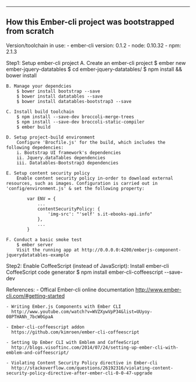 --------------------------------------------------------
How this Ember-cli project was bootstrapped from scratch
--------------------------------------------------------
Version/toolchain in use:
	- ember-cli version: 0.1.2
	- node: 0.10.32
	- npm: 2.1.3

Step1: Setup ember-cli project
	A. Create an ember-cli project
		$ ember new ember-jquery-datatables
		$ cd ember-jquery-datatables/
		$ npm install && bower install

	B. Manage your dependcies
		$ bower install bootstrap --save
		$ bower install datatables --save
		$ bower install datatables-bootstrap3 --save

	C. Install build toolchain
		$ npm install --save-dev broccoli-merge-trees
		$ npm install --save-dev broccoli-static-compiler
		$ ember build
		
	D. Setup project-build environment
		Configure 'Brocfile.js' for the build, which includes the following depedencies:
		i. Bootstrap UI framework's dependencies
		ii. Jquery.dataTables dependencies
		iii. Datatables-Bootstrap3 dependencies
	
	E. Setup content security policy
		Enable content security policy in-order to download external resources, such as images. Configuration is carried out in 'config/environment.js' & set the following property:
		
			var ENV = {
				...
				contentSecurityPolicy: {
					'img-src': "'self' s.it-ebooks-api.info"
				},
				...
			}

	F. Conduct a basic smoke test
		$ ember server
		Visit the running app at http://0.0.0.0:4200/emberjs-component-jquerydatatables-example
	
Step2: Enable CoffeeScript (instead of JavaScript):
	Install ember-cli CoffeeScript code generator
		$ npm install ember-cli-coffeescript --save-dev

References:
	- Offical Ember-cli online documentation 
	  http://www.ember-cli.com/#getting-started
	
	- Writing Ember.js Components with Ember CLI
	  http://www.youtube.com/watch?v=WVZXywVpP34&list=UUyoy-08PTHANh_7bcW0GpaA
	
	- Ember-cli-coffeescript addon
	  https://github.com/kimroen/ember-cli-coffeescript
	
	- Setting Up Ember CLI with Emblem and CoffeeScript
	  http://blogs.visoftinc.com/2014/07/24/setting-up-ember-cli-with-emblem-and-coffeescript/
	
	- Violating Content Security Policy directive in Ember-cli
	  http://stackoverflow.com/questions/26192316/violating-content-security-policy-directive-after-ember-cli-0-0-47-upgrade
